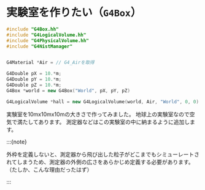 # 実験室を作りたい（``G4Box``）

```cpp
#include "G4Box.hh"
#include "G4LogicalVolume.hh"
#include "G4PhysicalVolume.hh"
#include "G4NistManager"


G4Material *Air = // G4_Airを取得

G4Double pX = 10.*m;
G4Double pY = 10.*m;
G4Double pZ = 10.*m;
G4Box *world = new G4Box("World", pX, pY, pZ)

G4LogicalVolume *hall = new G4LogicalVolume(world, Air, "World", 0, 0)
```

実験室を10mx10mx10mの大きさで作ってみました。
地球上の実験室なので空気で満たしてあります。
測定器などはこの実験室の中に納まるように追加します。

:::{note}

外枠を定義しないと、測定器から飛び出した粒子がどこまでもシミューレートされてしまうため、測定器の外側の広さをあらかじめ定義する必要があります。
（たしか、こんな理由だったはず）

:::
